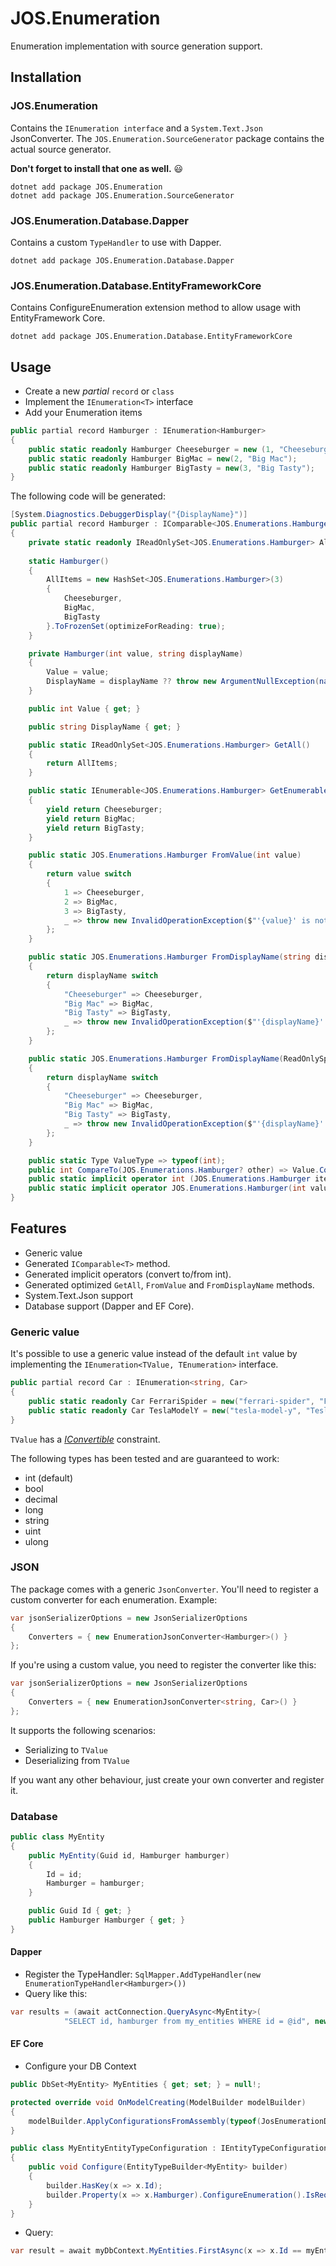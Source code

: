 # JOS.Enumeration
Enumeration implementation with source generation support.

## Installation
### JOS.Enumeration
Contains the `IEnumeration interface` and a `System.Text.Json` JsonConverter.
The `JOS.Enumeration.SourceGenerator` package contains the actual source generator.

**Don't forget to install that one as well.** 😃

```
dotnet add package JOS.Enumeration
dotnet add package JOS.Enumeration.SourceGenerator
```

### JOS.Enumeration.Database.Dapper
Contains a custom `TypeHandler` to use with Dapper.

`dotnet add package JOS.Enumeration.Database.Dapper`

### JOS.Enumeration.Database.EntityFrameworkCore
Contains ConfigureEnumeration extension method to allow usage with EntityFramework Core.

`dotnet add package JOS.Enumeration.Database.EntityFrameworkCore`

## Usage
* Create a new *partial* `record` or `class`
* Implement the `IEnumeration<T>` interface
* Add your Enumeration items
```csharp
public partial record Hamburger : IEnumeration<Hamburger>
{
    public static readonly Hamburger Cheeseburger = new (1, "Cheeseburger");
    public static readonly Hamburger BigMac = new(2, "Big Mac");
    public static readonly Hamburger BigTasty = new(3, "Big Tasty");
}
```
The following code will be generated:
```csharp
[System.Diagnostics.DebuggerDisplay("{DisplayName}")]
public partial record Hamburger : IComparable<JOS.Enumerations.Hamburger>
{
    private static readonly IReadOnlySet<JOS.Enumerations.Hamburger> AllItems;
    
    static Hamburger()
    {
        AllItems = new HashSet<JOS.Enumerations.Hamburger>(3)
        {
            Cheeseburger,
            BigMac,
            BigTasty
        }.ToFrozenSet(optimizeForReading: true);
    }

    private Hamburger(int value, string displayName)
    {
        Value = value;
        DisplayName = displayName ?? throw new ArgumentNullException(nameof(displayName));
    }

    public int Value { get; }

    public string DisplayName { get; }

    public static IReadOnlySet<JOS.Enumerations.Hamburger> GetAll()
    {
        return AllItems;
    }

    public static IEnumerable<JOS.Enumerations.Hamburger> GetEnumerable()
    {
        yield return Cheeseburger;
        yield return BigMac;
        yield return BigTasty;
    }

    public static JOS.Enumerations.Hamburger FromValue(int value)
    {
        return value switch
        {
            1 => Cheeseburger,
            2 => BigMac,
            3 => BigTasty,
            _ => throw new InvalidOperationException($"'{value}' is not a valid value in 'JOS.Enumerations.Hamburger'")
        };
    }

    public static JOS.Enumerations.Hamburger FromDisplayName(string displayName)
    {
        return displayName switch
        {
            "Cheeseburger" => Cheeseburger,
            "Big Mac" => BigMac,
            "Big Tasty" => BigTasty,
            _ => throw new InvalidOperationException($"'{displayName}' is not a valid display name in 'JOS.Enumerations.Hamburger'")
        };
    }

    public static JOS.Enumerations.Hamburger FromDisplayName(ReadOnlySpan<char> displayName)
    {
        return displayName switch
        {
            "Cheeseburger" => Cheeseburger,
            "Big Mac" => BigMac,
            "Big Tasty" => BigTasty,
            _ => throw new InvalidOperationException($"'{displayName}' is not a valid display name in 'JOS.Enumerations.Hamburger'")
        };
    }

    public static Type ValueType => typeof(int);
    public int CompareTo(JOS.Enumerations.Hamburger? other) => Value.CompareTo(other!.Value);
    public static implicit operator int (JOS.Enumerations.Hamburger item) => item.Value;
    public static implicit operator JOS.Enumerations.Hamburger(int value) => FromValue(value);
}
```
## Features
* Generic value
* Generated `IComparable<T>` method.
* Generated implicit operators (convert to/from int).
* Generated optimized `GetAll`, `FromValue` and `FromDisplayName` methods.
* System.Text.Json support
* Database support (Dapper and EF Core).

### Generic value

It's possible to use a generic value instead of the default `int` value by implementing the `IEnumeration<TValue, TEnumeration>` interface.

```csharp
public partial record Car : IEnumeration<string, Car>
{
    public static readonly Car FerrariSpider = new("ferrari-spider", "Ferrari Spider");
    public static readonly Car TeslaModelY = new("tesla-model-y", "Tesla Model Y");
}
```
`TValue` has a [*IConvertible*](https://learn.microsoft.com/en-us/dotnet/api/system.iconvertible?WT.mc_id=DT-MVP-5004074) constraint.

The following types has been tested and are guaranteed to work:
* int (default)
* bool
* decimal
* long
* string
* uint
* ulong

### JSON
The package comes with a generic `JsonConverter`. You'll need to register a custom converter for each enumeration.
Example:
```csharp
var jsonSerializerOptions = new JsonSerializerOptions
{
    Converters = { new EnumerationJsonConverter<Hamburger>() }
};
```
If you're using a custom value, you need to register the converter like this:
```csharp
var jsonSerializerOptions = new JsonSerializerOptions
{
    Converters = { new EnumerationJsonConverter<string, Car>() }
};
```
It supports the following scenarios:
* Serializing to `TValue`
* Deserializing from `TValue`

If you want any other behaviour, just create your own converter and register it.

### Database
```csharp
public class MyEntity
{
    public MyEntity(Guid id, Hamburger hamburger)
    {
        Id = id;
        Hamburger = hamburger;
    }

    public Guid Id { get; }
    public Hamburger Hamburger { get; }
}
```
#### Dapper
* Register the TypeHandler: `SqlMapper.AddTypeHandler(new EnumerationTypeHandler<Hamburger>())`
* Query like this:
```csharp
var results = (await actConnection.QueryAsync<MyEntity>(
            "SELECT id, hamburger from my_entities WHERE id = @id", new {id = myEntity.Id})).ToList(); 
```

#### EF Core
* Configure your DB Context
```csharp
public DbSet<MyEntity> MyEntities { get; set; } = null!;

protected override void OnModelCreating(ModelBuilder modelBuilder)
{
    modelBuilder.ApplyConfigurationsFromAssembly(typeof(JosEnumerationDbContext).Assembly);
} 
```
```csharp
public class MyEntityEntityTypeConfiguration : IEntityTypeConfiguration<MyEntity>
{
    public void Configure(EntityTypeBuilder<MyEntity> builder)
    {
        builder.HasKey(x => x.Id);
        builder.Property(x => x.Hamburger).ConfigureEnumeration().IsRequired();
    }
}
```
* Query:
```csharp
var result = await myDbContext.MyEntities.FirstAsync(x => x.Id == myEntity.Id); 
```
